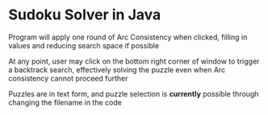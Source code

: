 # Sudoku Solver in Java

Program will apply one round of Arc Consistency when clicked, filling in values and reducing search space if possible

At any point, user may click on the bottom right corner of window to trigger a backtrack search, effectively solving the puzzle even when Arc consistency cannot proceed further

Puzzles are in text form, and puzzle selection is **currently** possible through changing the filename in the code
